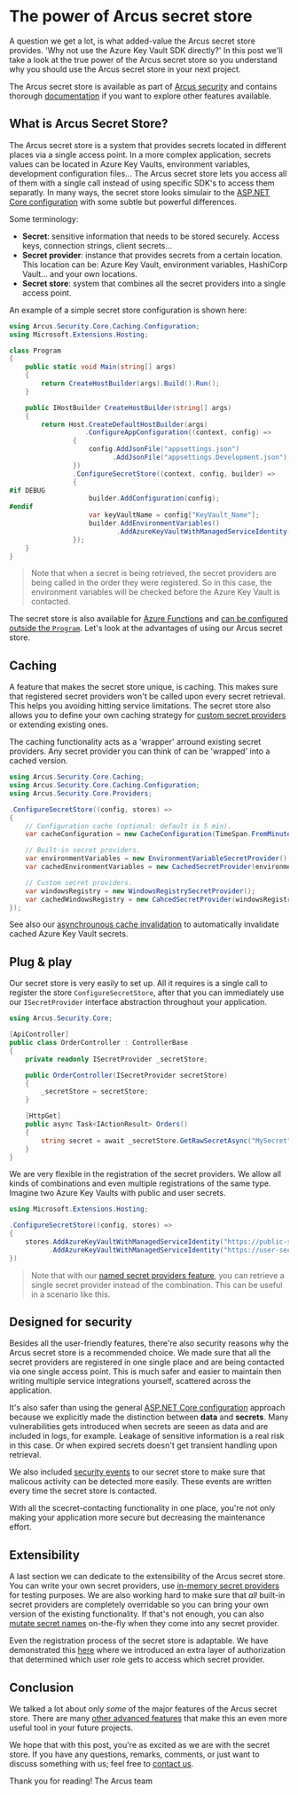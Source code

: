 # The power of Arcus secret store

A question we get a lot, is what added-value the Arcus secret store provides. 'Why not use the Azure Key Vault SDK directly?'
In this post we'll take a look at the true power of the Arcus secret store so you understand why you should use the Arcus secret store in your next project.

The Arcus secret store is available as part of [Arcus security](https://github.com/arcus-azure/arcus.security) and contains thorough [documentation](https://security.arcus-azure.net/) if you want to explore other features available.

## What is Arcus Secret Store?

The Arcus secret store is a system that provides secrets located in different places via a single access point. In a more complex application, secrets values can be located in Azure Key Vaults, environment variables, development configuration files... The Arcus secret store lets you access all of them with a single call instead of using specific SDK's to access them separatly.
In many ways, the secret store looks simulair to the [ASP.NET Core configuration](https://docs.microsoft.com/en-us/aspnet/core/fundamentals/configuration/) with some subtle but powerful differences.

Some terminology:
* **Secret**: sensitive information that needs to be stored securely. Access keys, connection strings, client secrets...
* **Secret provider**: instance that provides secrets from a certain location. This location can be: Azure Key Vault, environment variables, HashiCorp Vault... and your own locations.
* **Secret store**: system that combines all the secret providers into a single access point.

An example of a simple secret store configuration is shown here:

```csharp
using Arcus.Security.Core.Caching.Configuration;
using Microsoft.Extensions.Hosting;

class Program
{
    public static void Main(string[] args)
    {
        return CreateHostBuilder(args).Build().Run();
    }

    public IHostBuilder CreateHostBuilder(string[] args)
    {
        return Host.CreateDefaultHostBuilder(args)
                   .ConfigureAppConfiguration((context, config) => 
                {
                    config.AddJsonFile("appsettings.json")
                          .AddJsonFile("appsettings.Development.json");
                })
                .ConfigureSecretStore((context, config, builder) =>
                {
#if DEBUG
                    builder.AddConfiguration(config);
#endif
                    var keyVaultName = config["KeyVault_Name"];
                    builder.AddEnvironmentVariables()
                           .AddAzureKeyVaultWithManagedServiceIdentity($"https://{keyVaultName}.vault.azure.net");
                });
    }
} 
```

> Note that when a secret is being retrieved, the secret providers are being called in the order they were registered. So in this case, the environment variables will be checked before the Azure Key Vault is contacted.

The secret store is also available for [Azure Functions](https://security.arcus-azure.net/features/secret-store/#using-secret-store-within-azure-functions) and [can be configured outside the `Program`](https://security.arcus-azure.net/features/secret-store/#configuring-secret-store-without-net-host-builder).
Let's look at the advantages of using our Arcus secret store.

## Caching

A feature that makes the secret store unique, is caching. This makes sure that registered secret providers won't be called upon every secret retrieval. This helps you avoiding hitting service limitations.
The secret store also allows you to define your own caching strategy for [custom secret providers](https://security.arcus-azure.net/features/secret-store/create-new-secret-provider) or extending existing ones.

The caching functionality acts as a 'wrapper' arround existing secret providers. Any secret provider you can think of can be 'wrapped' into a cached version.

```csharp
using Arcus.Security.Core.Caching;
using Arcus.Security.Core.Caching.Configuration;
using Arcus.Security.Core.Providers;

.ConfigureSecretStore((config, stores) =>
{
    // Configuration cache (optional: default is 5 min).
    var cacheConfiguration = new CacheConfiguration(TimeSpan.FromMinutes(10));

    // Built-in secret providers.
    var environmentVariables = new EnvironmentVariableSecretProvider();
    var cachedEnvironmentVariables = new CachedSecretProvider(environmentVariables, cacheConfiguration);

    // Custom secret providers.
    var windowsRegistry = new WindowsRegistrySecretProvider();
    var cachedWindowsRegistry = new CahcedSecretProvider(windowsRegistry, CacheConfiguration.Default);
});
```

See also our [asynchrounous cache invalidation](https://background-jobs.arcus-azure.net/features/security/auto-invalidate-secrets) to automatically invalidate cached Azure Key Vault secrets. 

## Plug & play

Our secret store is very easily to set up. All it requires is a single call to register the store `ConfigureSecretStore`, after that you can immediately use our `ISecretProvider` interface abstraction throughout your application.

```csharp
using Arcus.Security.Core;

[ApiController]
public class OrderController : ControllerBase
{
    private readonly ISecretProvider _secretStore;

    public OrderController(ISecretProvider secretStore)
    {
        _secretStore = secretStore;
    }

    [HttpGet]
    public async Task<IActionResult> Orders()
    {
        string secret = await _secretStore.GetRawSecretAsync("MySecret");
    }
}
```

We are very flexible in the registration of the secret providers. We allow all kinds of combinations and even multiple registrations of the same type. Imagine two Azure Key Vaults with public and user secrets.

```csharp
using Microsoft.Extensions.Hosting;

.ConfigureSecretStore((config, stores) =>
{
    stores.AddAzureKeyVaultWithManagedServiceIdentity("https://public-secrets.vault.azure.net")
          .AddAzureKeyVaultWithManagedServiceIdentity("https://user-secrets.vault.azure.net"); 
})
```

> Note that with our [named secret providers feature](https://security.arcus-azure.net/features/secret-store/named-secret-providers), you can retrieve a single secret provider instead of the combination. This can be useful in a scenario like this.

## Designed for security

Besides all the user-friendly features, there're also security reasons why the Arcus secret store is a recommended choice. We made sure that all the secret providers are registered in one single place and are being contacted via one single access point. This is much safer and easier to maintain then writing multiple service integrations yourself, scattered across the application. 

It's also safer than using the general [ASP.NET Core configuration](https://docs.microsoft.com/en-us/aspnet/core/fundamentals/configuration/) approach because we explicitly made the distinction between **data** and **secrets**. Many vulnerabilities gets introduced when secrets are seeen as data and are included in logs, for example. Leakage of sensitive information is a real risk in this case. Or when expired secrets doesn't get transient handling upon retrieval.

We also included [security events](https://security.arcus-azure.net/features/secret-store/#include-security-auditing) to our secret store to make sure that malicous activity can be detected more easily. These events are written every time the secret store is contacted.

With all the scecret-contacting functionality in one place, you're not only making your application more secure but decreasing the maintenance effort.

## Extensibility

A last section we can dedicate to the extensibility of the Arcus secret store. You can write your own secret providers, use [in-memory secret providers](https://github.com/arcus-azure/arcus.testing/blob/master/docs/features/inmemory-secret-provider.md) for testing purposes. We are also working hard to make sure that *all* built-in secret providers are completely overridable so you can bring your own version of the existing functionality. If that's not enough, you can also [mutate secret names](https://security.arcus-azure.net/features/secret-store/create-new-secret-provider#adding-secret-name-mutation-before-looking-up-secret) on-the-fly when they come into any secret provider.

Even the registration process of the secret store is adaptable. We have demonstrated this [here](https://www.codit.eu/blog/role-based-authorization-low-level-customization-arcus-secret-store/) where we introduced an extra layer of authorization that determined which user role gets to access which secret provider.

## Conclusion

We talked a lot about only *some* of the major features of the Arcus secret store. There are many [other advanced features](https://security.arcus-azure.net/features/secret-store/) that make this an even more useful tool in your future projects.

We hope that with this post, you're as excited as we are with the secret store.
If you have any questions, remarks, comments, or just want to discuss something with us; feel free to [contact us](https://github.com/arcus-azure/arcus.security/issues/new/choose).

Thank you for reading!
The Arcus team
